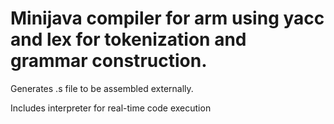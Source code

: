 # Minijava compiler for arm using yacc and lex for tokenization and grammar construction.

Generates .s file to be assembled externally.

Includes interpreter for real-time code execution
